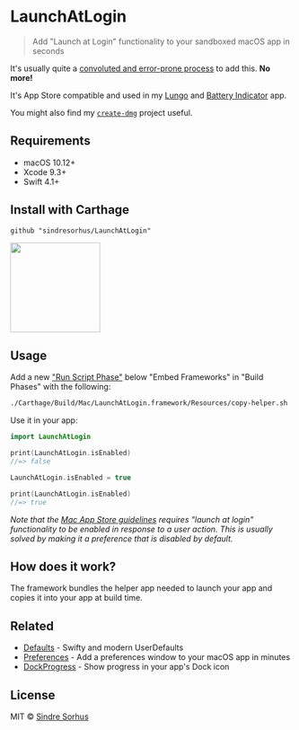 # LaunchAtLogin

> Add "Launch at Login" functionality to your sandboxed macOS app in seconds

It's usually quite a [convoluted and error-prone process](before-after.md) to add this. **No more!**

It's App Store compatible and used in my [Lungo](https://blog.sindresorhus.com/lungo-b364a6c2745f) and [Battery Indicator](https://sindresorhus.com/battery-indicator) app.

You might also find my [`create-dmg`](https://github.com/sindresorhus/create-dmg) project useful.


## Requirements

- macOS 10.12+
- Xcode 9.3+
- Swift 4.1+


## Install with Carthage

```
github "sindresorhus/LaunchAtLogin"
```

<a href="https://www.patreon.com/sindresorhus">
	<img src="https://c5.patreon.com/external/logo/become_a_patron_button@2x.png" width="160">
</a>


## Usage

Add a new ["Run Script Phase"](http://stackoverflow.com/a/39633955/64949) below "Embed Frameworks" in "Build Phases" with the following:

```sh
./Carthage/Build/Mac/LaunchAtLogin.framework/Resources/copy-helper.sh
```

Use it in your app:

```swift
import LaunchAtLogin

print(LaunchAtLogin.isEnabled)
//=> false

LaunchAtLogin.isEnabled = true

print(LaunchAtLogin.isEnabled)
//=> true
```

*Note that the [Mac App Store guidelines](https://developer.apple.com/app-store/review/guidelines/) requires "launch at login" functionality to be enabled in response to a user action. This is usually solved by making it a preference that is disabled by default.*


## How does it work?

The framework bundles the helper app needed to launch your app and copies it into your app at build time.


## Related

- [Defaults](https://github.com/sindresorhus/Defaults) - Swifty and modern UserDefaults
- [Preferences](https://github.com/sindresorhus/Preferences) - Add a preferences window to your macOS app in minutes
- [DockProgress](https://github.com/sindresorhus/DockProgress) - Show progress in your app's Dock icon


## License

MIT © [Sindre Sorhus](https://sindresorhus.com)
